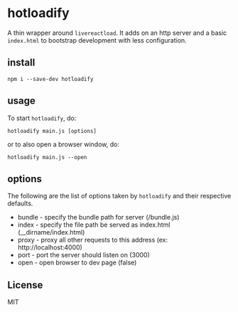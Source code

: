 # hotloadify

A thin wrapper around `livereactload`. It adds on an http server and a
basic `index.html` to bootstrap development with less configuration.

## install

    npm i --save-dev hotloadify

## usage

To start `hotloadify`, do:

    hotloadify main.js [options]

or to also open a browser window, do:

    hotloadify main.js --open

## options

The following are the list of options taken by `hotloadify` and their
respective defaults.

- bundle - specify the bundle path for server (/bundle.js)
- index - specify the file path be served as index.html (__dirname/index.html)
- proxy - proxy all other requests to this address (ex: http://localhost:4000)
- port - port the server should listen on (3000)
- open - open browser to dev page (false)

## License

MIT
